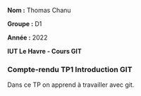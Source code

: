 **Nom :** Thomas Chanu

**Groupe :** D1

**Année :** 2022

**IUT Le Havre - Cours GIT**

### Compte-rendu TP1 Introduction GIT

Dans ce TP on apprend à travailler avec git.

